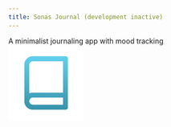 ```yaml
---
title: Sonas Journal (development inactive)
---
```

A minimalist journaling app with mood tracking  
[![Journal](/assets/journal-icon.png "Go To Sonas Journal")](https://sonasapps.github.io/journal/)  
